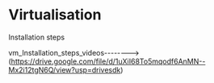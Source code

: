 # Virtualisation
Installation steps

vm_Installation_steps_videos-------->(https://drive.google.com/file/d/1uXiI68To5mqodf6AnMN--Mx2i12tgN6Q/view?usp=drivesdk)
